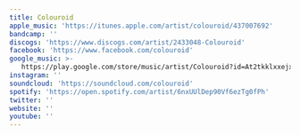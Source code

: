 ```yaml
---
title: Colouroid
apple_music: 'https://itunes.apple.com/artist/colouroid/437007692'
bandcamp: ''
discogs: 'https://www.discogs.com/artist/2433048-Colouroid'
facebook: 'https://www.facebook.com/colouroid'
google_music: >-
   https://play.google.com/store/music/artist/Colouroid?id=At2tkklxxejxkpegnod3443mcza
instagram: ''
soundcloud: 'https://soundcloud.com/colouroid'
spotify: 'https://open.spotify.com/artist/6nxUUlDep90Vf6ezTg0fPh'
twitter: ''
website: ''
youtube: ''
---
```

